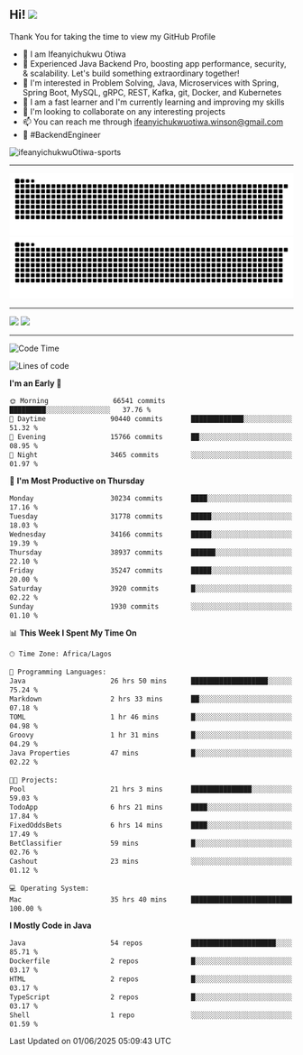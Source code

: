 <!-- BLOG-POST-LIST:START --><!-- BLOG-POST-LIST:END -->

## Hi! <img src="https://media.giphy.com/media/hvRJCLFzcasrR4ia7z/giphy.gif" width="4%"> 

Thank You for taking the time to view my GitHub Profile

- 👋 I am Ifeanyichukwu Otiwa
- 🚀 Experienced Java Backend Pro, boosting app performance, security, & scalability. Let's build something extraordinary together!
- 👀 I'm interested in Problem Solving, Java, Microservices with Spring, Spring Boot, MySQL, gRPC, REST, Kafka, git, Docker, and Kubernetes
- 🌱 I am a fast learner and I'm currently learning and improving my skills
- 💞️ I'm looking to collaborate on any interesting projects
- 📫 You can reach me through ifeanyichukwuotiwa.winson@gmail.com
- 🚀 #BackendEngineer

<p align="left" marginTop="10px"> <img src="https://komarev.com/ghpvc/?username=ifeanyichukwuOtiwa-sports&label=Profile%20views&color=0e75b6&style=for-the-badge" alt="ifeanyichukwuOtiwa-sports" /> </p>

***

<!--🐍📈SNAKEGRAPH / 🌐WEBSITE: https://github.com/Platane/snk -->
![github contribution grid snake animation](https://raw.githubusercontent.com/ifeanyichukwuOtiwa-sports/ifeanyichukwuOtiwa-sports/output/github-contribution-grid-snake-dark.svg#gh-dark-mode-only)![github contribution grid snake animation](https://raw.githubusercontent.com/ifeanyichukwuOtiwa-sports/ifeanyichukwuOtiwa-sports/output/github-contribution-grid-snake.svg#gh-light-mode-only)

***

<p float="left">
  <img float="left" src="https://github-readme-stats.vercel.app/api?username=ifeanyichukwuOtiwa-sports&count_private=true&include_all_commits=true&theme=react&show_icons=true" />
  <img float="right" src="https://github-readme-stats.vercel.app/api/top-langs/?username=ifeanyichukwuOtiwa-sports&layout=compact&show_icons=true&theme=react" /> 
</p>

***



<!--START_SECTION:waka-->
![Code Time](http://img.shields.io/badge/Code%20Time-3%2C762%20hrs%201%20min-blue)

![Lines of code](https://img.shields.io/badge/From%20Hello%20World%20I%27ve%20Written-50.3%20million%20lines%20of%20code-blue)

**I'm an Early 🐤** 

```text
🌞 Morning                66541 commits       █████████░░░░░░░░░░░░░░░░   37.76 % 
🌆 Daytime                90440 commits       █████████████░░░░░░░░░░░░   51.32 % 
🌃 Evening                15766 commits       ██░░░░░░░░░░░░░░░░░░░░░░░   08.95 % 
🌙 Night                  3465 commits        ░░░░░░░░░░░░░░░░░░░░░░░░░   01.97 % 
```
📅 **I'm Most Productive on Thursday** 

```text
Monday                   30234 commits       ████░░░░░░░░░░░░░░░░░░░░░   17.16 % 
Tuesday                  31778 commits       █████░░░░░░░░░░░░░░░░░░░░   18.03 % 
Wednesday                34166 commits       █████░░░░░░░░░░░░░░░░░░░░   19.39 % 
Thursday                 38937 commits       ██████░░░░░░░░░░░░░░░░░░░   22.10 % 
Friday                   35247 commits       █████░░░░░░░░░░░░░░░░░░░░   20.00 % 
Saturday                 3920 commits        █░░░░░░░░░░░░░░░░░░░░░░░░   02.22 % 
Sunday                   1930 commits        ░░░░░░░░░░░░░░░░░░░░░░░░░   01.10 % 
```


📊 **This Week I Spent My Time On** 

```text
🕑︎ Time Zone: Africa/Lagos

💬 Programming Languages: 
Java                     26 hrs 50 mins      ███████████████████░░░░░░   75.24 % 
Markdown                 2 hrs 33 mins       ██░░░░░░░░░░░░░░░░░░░░░░░   07.18 % 
TOML                     1 hr 46 mins        █░░░░░░░░░░░░░░░░░░░░░░░░   04.98 % 
Groovy                   1 hr 31 mins        █░░░░░░░░░░░░░░░░░░░░░░░░   04.29 % 
Java Properties          47 mins             █░░░░░░░░░░░░░░░░░░░░░░░░   02.22 % 

🐱‍💻 Projects: 
Pool                     21 hrs 3 mins       ███████████████░░░░░░░░░░   59.03 % 
TodoApp                  6 hrs 21 mins       ████░░░░░░░░░░░░░░░░░░░░░   17.84 % 
FixedOddsBets            6 hrs 14 mins       ████░░░░░░░░░░░░░░░░░░░░░   17.49 % 
BetClassifier            59 mins             █░░░░░░░░░░░░░░░░░░░░░░░░   02.76 % 
Cashout                  23 mins             ░░░░░░░░░░░░░░░░░░░░░░░░░   01.12 % 

💻 Operating System: 
Mac                      35 hrs 40 mins      █████████████████████████   100.00 % 
```

**I Mostly Code in Java** 

```text
Java                     54 repos            █████████████████████░░░░   85.71 % 
Dockerfile               2 repos             █░░░░░░░░░░░░░░░░░░░░░░░░   03.17 % 
HTML                     2 repos             █░░░░░░░░░░░░░░░░░░░░░░░░   03.17 % 
TypeScript               2 repos             █░░░░░░░░░░░░░░░░░░░░░░░░   03.17 % 
Shell                    1 repo              ░░░░░░░░░░░░░░░░░░░░░░░░░   01.59 % 
```




 Last Updated on 01/06/2025 05:09:43 UTC
<!--END_SECTION:waka-->

<!--
<p align="center">
![trophy](https://github-profile-trophy.vercel.app/?username=ifeanyichukwuOtiwa-sports&theme=onedark) (https://github.com/ryo-ma/github-profile-trophy)
</p>
-->

<!---
ifeanyi-otiwa/ifeanyi-otiwa is a ✨ special ✨ repository because its `README.md` (this file) appears on your GitHub profile.
You can click the Preview link to take a look at your changes.
--->
